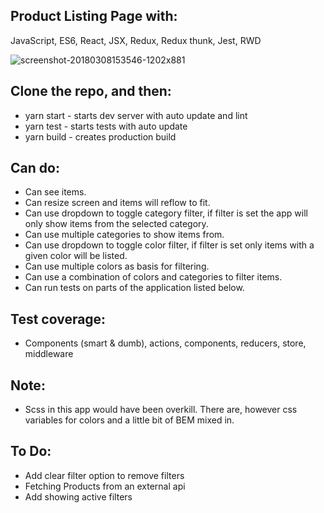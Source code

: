 ## Product Listing Page with:
JavaScript, ES6, React, JSX, Redux, Redux thunk, Jest, RWD

![screenshot-20180308153546-1202x881](https://user-images.githubusercontent.com/23530054/37156788-60bf4f24-22e7-11e8-8a87-d41c8e060956.png)

## Clone the repo, and then:
- yarn start - starts dev server with auto update and lint
- yarn test - starts tests with auto update
- yarn build - creates production build

## Can do:
- Can see items.
- Can resize screen and items will reflow to fit.
- Can use dropdown to toggle category filter, if filter is set the app will only show items from the selected category.
- Can use multiple categories to show items from.
- Can use dropdown to toggle color filter, if filter is set only items with a given color will be listed.
- Can use multiple colors as basis for filtering.
- Can use a combination of colors and categories to filter items.
- Can run tests on parts of the application listed below.

## Test coverage:
- Components (smart & dumb), actions, components, reducers, store, middleware

## Note:
- Scss in this app would have been overkill. There are, however css variables for colors and a little bit of BEM mixed in.

## To Do:
- Add clear filter option to remove filters
- Fetching Products from an external api
- Add showing active filters

